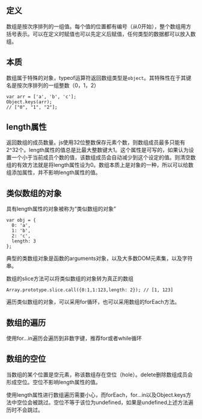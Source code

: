 ## 定义

数组是按次序排列的一组值。每个值的位置都有编号（从0开始），整个数组用方括号表示。可以在定义时赋值也可以先定义后赋值，任何类型的数据都可以放入数组。

## 本质

数组属于特殊的对象，typeof运算符返回数组类型是`object`。其特殊性在于其键名是按次序排列的一组整数（0，1，2）

```
var arr = ['a', 'b', 'c'];
Object.keys(arr);
// ["0", "1", "2"];
```

## length属性

返回数组的成员数量。js使用32位整数保存元素个数，则数组成员最多只能有2^32个。length属性的值总是比最大整数键大1。这个属性是可写的，如果认为设置一个小于当前成员个数的值，该数组成员会自动减少到这个设定的值。则清空数组的有效方法就是将length属性设为0。数组本质上是对象的一种，所以可以给数组添加属性，并不影响length属性的值。

## 类似数组的对象

具有length属性的对象被称为“类似数组的对象”

```
var obj = {
  0: 'a',
  1: 'b',
  2: 'c',
  length: 3
};
```

典型的类数组对象是函数的arguments对象，以及大多数DOM元素集，以及字符串。

数组的slice方法可以将类似数组的对象转为真正的数组

```
Array.prototype.slice.call({0:1,1:123,length: 2}); // [1, 123]
```

遍历类似数组的对象，可以采用for循环，也可以采用数组的forEach方法。

## 数组的遍历

使用for...in遍历会遍历到非数字键，推荐for或者while循环

## 数组的空位

当数组的某个位置是空元素，称该数组存在空位（hole）。delete删除数组成员会形成空位。空位不影响length属性的值。

使用length属性进行数组遍历需要小心，而forEach，for...in以及Object.keys方法中空位会被跳过。空位不等于该位为undefined，如果是undefined上述方法遍历时不会跳过。
